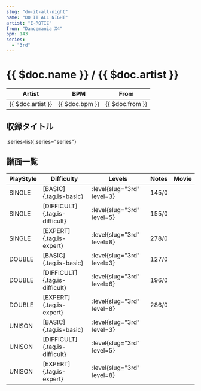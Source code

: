 ```yaml
---
slug: "do-it-all-night"
name: "DO IT ALL NIGHT"
artist: "E-ROTIC"
from: "Dancemania X4"
bpm: 143
series:
  - "3rd"
---
```


# {{ $doc.name }} / {{ $doc.artist }}

|Artist|BPM|From|
|------|---|----|
|{{ $doc.artist }}|{{ $doc.bpm }}|{{ $doc.from }}|

## 収録タイトル

:series-list{:series="series"}

## 譜面一覧

|PlayStyle|Difficulty|Levels|Notes|Movie|
|---------|----------|------|-----|-----|
|SINGLE|[BASIC]{.tag.is-basic}|<div class="field is-grouped is-grouped-multiline">:level{slug="3rd" level=3}</div>|145/0||
|SINGLE|[DIFFICULT]{.tag.is-difficult}|<div class="field is-grouped is-grouped-multiline">:level{slug="3rd" level=5}</div>|155/0||
|SINGLE|[EXPERT]{.tag.is-expert}|<div class="field is-grouped is-grouped-multiline">:level{slug="3rd" level=8}</div>|278/0||
|DOUBLE|[BASIC]{.tag.is-basic}|<div class="field is-grouped is-grouped-multiline">:level{slug="3rd" level=3}</div>|127/0||
|DOUBLE|[DIFFICULT]{.tag.is-difficult}|<div class="field is-grouped is-grouped-multiline">:level{slug="3rd" level=6}</div>|196/0||
|DOUBLE|[EXPERT]{.tag.is-expert}|<div class="field is-grouped is-grouped-multiline">:level{slug="3rd" level=8}</div>|286/0||
|UNISON|[BASIC]{.tag.is-basic}|<div class="field is-grouped is-grouped-multiline">:level{slug="3rd" level=3}</div>|||
|UNISON|[DIFFICULT]{.tag.is-difficult}|<div class="field is-grouped is-grouped-multiline">:level{slug="3rd" level=5}</div>|||
|UNISON|[EXPERT]{.tag.is-expert}|<div class="field is-grouped is-grouped-multiline">:level{slug="3rd" level=8}</div>|||
